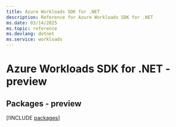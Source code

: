 ```yaml
---
title: Azure Workloads SDK for .NET
description: Reference for Azure Workloads SDK for .NET
ms.date: 03/14/2025
ms.topic: reference
ms.devlang: dotnet
ms.service: workloads
---
```

# Azure Workloads SDK for .NET - preview
## Packages - preview
[!INCLUDE [packages](workloads-index.md)]